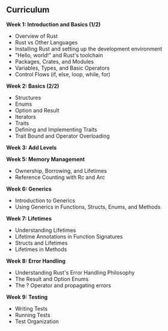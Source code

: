 ## Curriculum

**Week 1: Introduction and Basics (1/2)**
   - Overview of Rust
   - Rust vs Other Languages
   - Installing Rust and setting up the development environment
   - "Hello, world!" and Rust's toolchain
   - Packages, Crates, and Modules
   - Variables, Types, and Basic Operators
   - Control Flows (if, else, loop, while, for)

**Week 2: Basics (2/2)**
   - Structures
   - Enums
   - Option and Result
   - Iterators
   - Traits
   - Defining and Implementing Traits
   - Trait Bound and Operator Overloading

**Week 3: Add Levels**

**Week 5: Memory Management**
   - Ownership, Borrowing, and Lifetimes
   - Reference Counting with Rc and Arc

**Week 6: Generics**
   - Introduction to Generics
   - Using Generics in Functions, Structs, Enums, and Methods

**Week 7: Lifetimes**
   - Understanding Lifetimes
   - Lifetime Annotations in Function Signatures
   - Structs and Lifetimes
   - Lifetimes in Methods

**Week 8: Error Handling**
   - Understanding Rust's Error Handling Philosophy
   - The Result and Option Enums
   - The ? Operator and propagating errors

**Week 9: Testing**
   - Writing Tests
   - Running Tests
   - Test Organization
